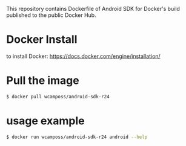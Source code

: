 This repository contains Dockerfile of Android SDK for Docker's build published to the public Docker Hub.

# Docker Install

to install Docker: https://docs.docker.com/engine/installation/

# Pull the image
```sh
$ docker pull wcamposs/android-sdk-r24
```
# usage example

```sh
$ docker run wcamposs/android-sdk-r24 android --help
```
